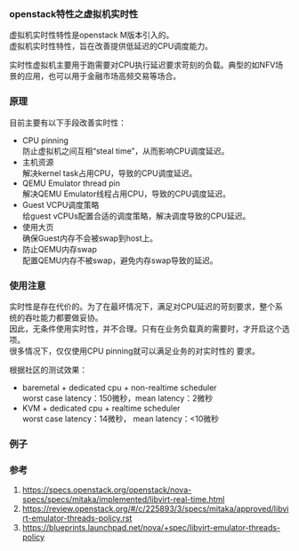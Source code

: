 ### openstack特性之虚拟机实时性
虚拟机实时性特性是openstack M版本引入的。<br>
虚拟机实时性特性，旨在改善提供低延迟的CPU调度能力。<br>

实时性虚拟机主要用于跑需要对CPU执行延迟要求苛刻的负载。典型的如NFV场景的应用，也可以用于金融市场高频交易等场合。<br>

### 原理
目前主要有以下手段改善实时性：
+ CPU pinning<br>
  防止虚拟机之间互相“steal time”，从而影响CPU调度延迟。<br>
+ 主机资源<br>
  解决kernel task占用CPU，导致的CPU调度延迟。<br>
+ QEMU Emulator thread pin<br>
  解决QEMU Emulator线程占用CPU，导致的CPU调度延迟。<br>
+ Guest VCPU调度策略<br>
  给guest vCPUs配置合适的调度策略，解决调度导致的CPU延迟。<br>
+ 使用大页<br>
  确保Guest内存不会被swap到host上。<br>
+ 防止QEMU内存swap<br>
  配置QEMU内存不被swap，避免内存swap导致的延迟。<br>
  
### 使用注意
实时性是存在代价的。为了在最坏情况下，满足对CPU延迟的苛刻要求，整个系统的吞吐能力都要做妥协。<br>
因此，无条件使用实时性，并不合理。只有在业务负载真的需要时，才开启这个选项。<br>
很多情况下，仅仅使用CPU pinning就可以满足业务的对实时性的 要求。<br>

根据社区的测试效果：
  + baremetal + dedicated cpu + non-realtime scheduler<br>
    worst case latency：150微秒，mean latency：2微秒<br>
  + KVM + dedicated cpu + realtime scheduler<br>
    worst case latency：14微秒， mean latency：<10微秒 <br>

### 例子


### 参考
1. https://specs.openstack.org/openstack/nova-specs/specs/mitaka/implemented/libvirt-real-time.html
2. https://review.openstack.org/#/c/225893/3/specs/mitaka/approved/libvirt-emulator-threads-policy.rst
3. https://blueprints.launchpad.net/nova/+spec/libvirt-emulator-threads-policy
